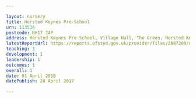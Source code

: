 ```yaml
---

layout: nursery
title: Horsted Keynes Pre-School
urn: 113536
postcode: RH17 7AP
address: Horsted Keynes Pre-School, Village Hall, The Green, Horsted Keynes, Haywards Heath, West Sussex, RH17 7AP
latestReportUrl: https://reports.ofsted.gov.uk/provider/files/2687209/urn/113536.pdf
teaching: 1
development: 1
leadership: 1
outcomes: 1
overall: 1
date: 01 April 2018 
datePublish: 28 April 2017

---
```

